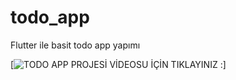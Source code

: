 # todo_app
Flutter ile basit todo app yapımı

[![TODO APP PROJESİ VİDEOSU İÇİN TIKLAYINIZ : ](https://vimeo.com/888281032?share=copy)]
